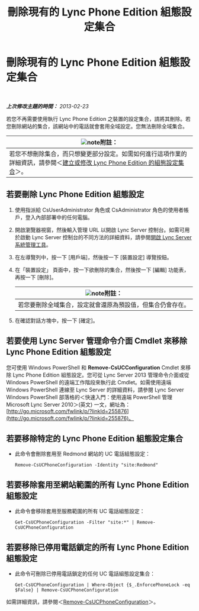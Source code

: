 ﻿---
title: 刪除現有的 Lync Phone Edition 組態設定集合
TOCTitle: 刪除現有的 Lync Phone Edition 組態設定集合
ms:assetid: 1bfc427d-4dcd-4199-b25f-8d5cfec2164f
ms:mtpsurl: https://technet.microsoft.com/zh-tw/library/JJ687984(v=OCS.15)
ms:contentKeyID: 49889965
ms.date: 08/10/2015
mtps_version: v=OCS.15
ms.translationtype: HT
---

# 刪除現有的 Lync Phone Edition 組態設定集合

 

_**上次修改主題的時間：** 2013-02-23_

若您不再需要使用執行 Lync Phone Edition 之裝置的設定集合，請將其刪除。若您刪除網站的集合，該網站中的電話就會套用全域設定。您無法刪除全域集合。

<table>
<thead>
<tr class="header">
<th><img src="images/Gg398811.note(OCS.15).gif" title="note" alt="note" />附註：</th>
</tr>
</thead>
<tbody>
<tr class="odd">
<td>若您不想刪除集合，而只想變更部分設定。如需如何進行這項作業的詳細資訊，請參閱＜<a href="lync-server-2013-create-or-modify-a-collection-of-lync-phone-edition-configuration-settings.md">建立或修改 Lync Phone Edition 的組態設定集合</a>＞。</td>
</tr>
</tbody>
</table>


## 若要刪除 Lync Phone Edition 組態設定

1.  使用指派給 CsUserAdministrator 角色或 CsAdministrator 角色的使用者帳戶，登入內部部署中的任何電腦。

2.  開啟瀏覽器視窗，然後輸入管理 URL 以開啟 Lync Server 控制台。如需可用於啟動 Lync Server 控制台的不同方法的詳細資料，請參閱[開啟 Lync Server 系統管理工具](lync-server-2013-open-lync-server-administrative-tools.md)。

3.  在左導覽列中，按一下 \[用戶端\]，然後按一下 \[裝置設定\] 導覽按鈕。

4.  在「裝置設定」 頁面中，按一下欲刪除的集合，然後按一下 \[編輯\] 功能表，再按一下 \[刪除\]。
    
    <table>
    <thead>
    <tr class="header">
    <th><img src="images/Gg398811.note(OCS.15).gif" title="note" alt="note" />附註：</th>
    </tr>
    </thead>
    <tbody>
    <tr class="odd">
    <td>若您要刪除全域集合，設定就會還原為預設值，但集合仍會存在。</td>
    </tr>
    </tbody>
    </table>


5.  在確認對話方塊中，按一下 \[確定\]。

## 若要使用 Lync Server 管理命令介面 Cmdlet 來移除 Lync Phone Edition 組態設定

您可使用 Windows PowerShell 和 **Remove-CsUCConfiguration** Cmdlet 來移除 Lync Phone Edition 組態設定。您可從 Lync Server 2013 管理命令介面或從 Windows PowerShell 的遠端工作階段來執行此 Cmdlet。如需使用遠端 Windows PowerShell 連線至 Lync Server 的詳細資料，請參閱 Lync Server Windows PowerShell 部落格的＜快速入門：使用遠端 PowerShell 管理 Microsoft Lync Server 2010＞(英文) 一文，網址為：[http://go.microsoft.com/fwlink/p/?linkId=255876](http://go.microsoft.com/fwlink/p/?linkid=255876)。

## 若要移除特定的 Lync Phone Edition 組態設定集合

  - 此命令會刪除套用至 Redmond 網站的 UC 電話組態設定：
    
        Remove-CsUCPhoneConfiguration -Identity "site:Redmond"

## 若要移除套用至網站範圍的所有 Lync Phone Edition 組態設定

  - 此命令會移除套用至服務範圍的所有 UC 電話組態設定：
    
        Get-CsUCPhoneConfiguration -Filter "site:*" | Remove-CsUCPhoneConfiguration

## 若要移除已停用電話鎖定的所有 Lync Phone Edition 組態設定

  - 此命令可刪除已停用電話鎖定的任何 UC 電話組態設定集合：
    
        Get-CsUCPhoneConfiguration | Where-Object {$_.EnforcePhoneLock -eq $False} | Remove-CsUCPhoneConfiguration

如需詳細資訊，請參閱＜[Remove-CsUCPhoneConfiguration](https://docs.microsoft.com/en-us/powershell/module/skype/Remove-CsUCPhoneConfiguration)＞。

